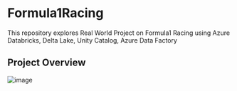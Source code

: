 # Formula1Racing
This repository explores Real World Project on Formula1 Racing using Azure Databricks, Delta Lake, Unity Catalog, Azure Data Factory

## Project Overview
![image](https://github.com/user-attachments/assets/fd231956-51d5-4ad8-8e1f-4a4d318b1624)


